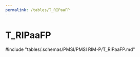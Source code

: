 ```yaml
---
permalink: /tables/T_RIPaaFP
---
```

# T\_RIPaaFP
<!-- SPDX-License-Identifier: MPL-2.0 -->

<!-- ATTENTION : Ne pas supprimer ou modifier la ligne ci-dessous -->
#include "tables/.schemas/PMSI/PMSI RIM-P/T_RIPaaFP.md"
<!-- ATTENTION : Ne pas supprimer ou modifier la ligne ci-dessus -->
